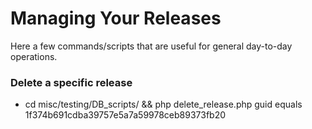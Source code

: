 # Managing Your Releases

Here a few commands/scripts that are useful for general day-to-day operations.

### Delete a specific release

* cd misc/testing/DB_scripts/ && php delete_release.php guid equals 1f374b691cdba39757e5a7a59978ceb89373fb20
